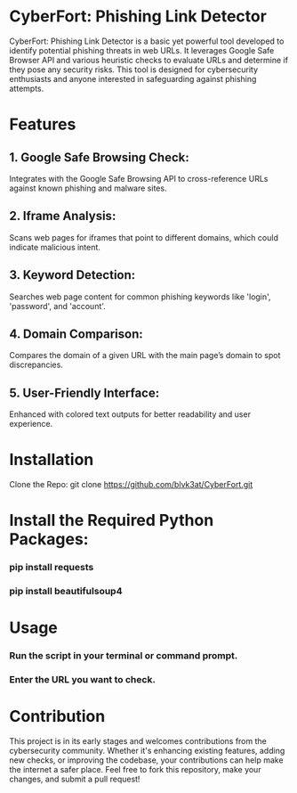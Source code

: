 # CyberFort: Phishing Link Detector
CyberFort: Phishing Link Detector is a basic yet powerful tool developed to identify potential phishing threats in web URLs. It leverages Google Safe Browser API and various heuristic checks to evaluate URLs and determine if they pose any security risks. This tool is designed for cybersecurity enthusiasts and anyone interested in safeguarding against phishing attempts.

# Features
## 1. Google Safe Browsing Check: 
Integrates with the Google Safe Browsing API to cross-reference URLs against known phishing and malware sites.
## 2. Iframe Analysis: 
Scans web pages for iframes that point to different domains, which could indicate malicious intent.
## 3. Keyword Detection: 
Searches web page content for common phishing keywords like 'login', 'password', and 'account'.
## 4. Domain Comparison: 
Compares the domain of a given URL with the main page’s domain to spot discrepancies.
## 5. User-Friendly Interface:
Enhanced with colored text outputs for better readability and user experience.

# Installation
Clone the Repo:
git clone https://github.com/blvk3at/CyberFort.git
# Install the Required Python Packages:
### pip install requests
### pip install beautifulsoup4
# Usage
### Run the script in your terminal or command prompt. 
### Enter the URL you want to check.

# Contribution
This project is in its early stages and welcomes contributions from the cybersecurity community. Whether it's enhancing existing features, adding new checks, or improving the codebase, your contributions can help make the internet a safer place. Feel free to fork this repository, make your changes, and submit a pull request!
